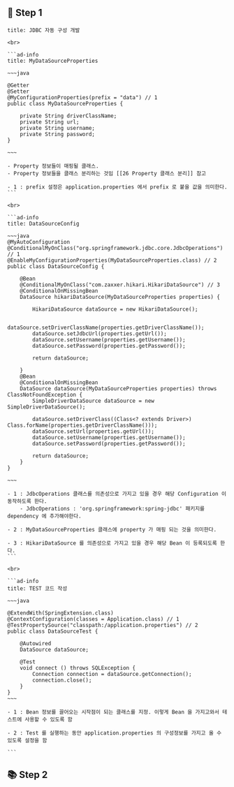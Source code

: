 
## 🌱 Step 1

````ad-note
title: JDBC 자동 구성 개발

<br>

```ad-info
title: MyDataSourceProperties

~~~java

@Getter  
@Setter  
@MyConfigurationProperties(prefix = "data") // 1
public class MyDataSourceProperties {  
  
    private String driverClassName;  
    private String url;  
    private String username;  
    private String password;  
}

~~~

- Property 정보들이 매핑될 클래스. 
- Property 정보들을 클래스 분리하는 것임 [[26 Property 클래스 분리]] 참고

- 1 : prefix 설정은 application.properties 에서 prefix 로 붙을 값을 의미한다.
```

<br>

```ad-info
title: DataSourceConfig

~~~java
@MyAutoConfiguration  
@ConditionalMyOnClass("org.springframework.jdbc.core.JdbcOperations") // 1
@EnableMyConfigurationProperties(MyDataSourceProperties.class) // 2
public class DataSourceConfig {  
  
    @Bean  
    @ConditionalMyOnClass("com.zaxxer.hikari.HikariDataSource") // 3
    @ConditionalOnMissingBean 
    DataSource hikariDataSource(MyDataSourceProperties properties) {  
  
        HikariDataSource dataSource = new HikariDataSource();  
  
        dataSource.setDriverClassName(properties.getDriverClassName());  
        dataSource.setJdbcUrl(properties.getUrl());  
        dataSource.setUsername(properties.getUsername());  
        dataSource.setPassword(properties.getPassword());  
  
        return dataSource;  
  
    }  
    @Bean  
    @ConditionalOnMissingBean    
    DataSource dataSource(MyDataSourceProperties properties) throws ClassNotFoundException {  
        SimpleDriverDataSource dataSource = new SimpleDriverDataSource();  
  
        dataSource.setDriverClass((Class<? extends Driver>) Class.forName(properties.getDriverClassName()));  
        dataSource.setUrl(properties.getUrl());  
        dataSource.setUsername(properties.getUsername());  
        dataSource.setPassword(properties.getPassword());  
  
        return dataSource;  
    }  
}

~~~

- 1 : JdbcOperations 클래스를 의존성으로 가지고 있을 경우 해당 Configuration 이 동작하도록 한다. 
	- JdbcOperations : 'org.springframework:spring-jdbc' 패키지를 dependency 에 추가해야한다.

- 2 : MyDataSourceProperties 클래스에 property 가 매핑 되는 것을 의미한다. 

- 3 : HikariDataSource 를 의존성으로 가지고 있을 경우 해당 Bean 이 등록되도록 한다. 
```

<br>

```ad-info
title: TEST 코드 작성

~~~java

@ExtendWith(SpringExtension.class)  
@ContextConfiguration(classes = Application.class) // 1   
@TestPropertySource("classpath:/application.properties") // 2 
public class DataSourceTest {  
  
    @Autowired  
    DataSource dataSource;  
  
    @Test  
    void connect () throws SQLException {  
        Connection connection = dataSource.getConnection();  
        connection.close();  
    }  
}
~~~

- 1 : Bean 정보를 끌어오는 시작점이 되는 클래스를 지정. 이렇게 Bean 을 가지고와서 테스트에 사용할 수 있도록 함

- 2 : Test 를 실행하는 동안 application.properties 의 구성정보를 가지고 올 수 있도록 설정을 함  

```

````


## 📚 Step 2

